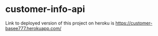 # customer-info-api
Link to deployed version of this project on heroku is https://customer-basee777.herokuapp.com/
